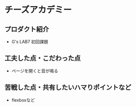 # チーズアカデミー

## プロダクト紹介
- G's LAB7 初回課題

## 工夫した点・こだわった点
- ページを開くと音が鳴る

## 苦戦した点・共有したいハマりポイントなど
- flexboxなど